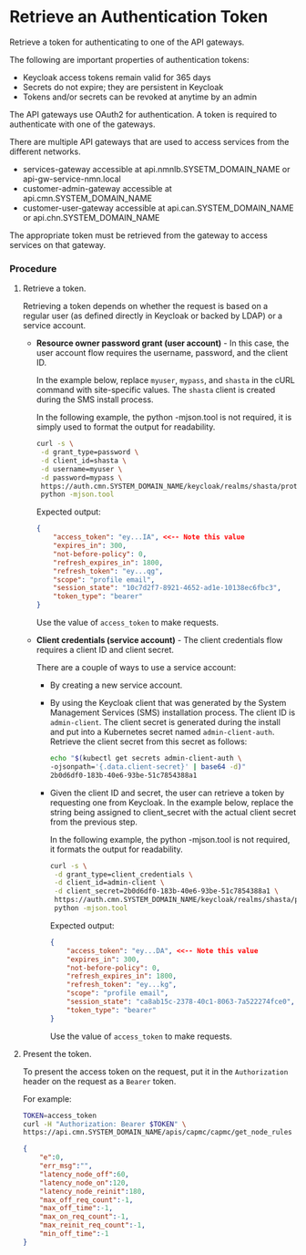 # Retrieve an Authentication Token

Retrieve a token for authenticating to one of the API gateways.

The following are important properties of authentication tokens:
-   Keycloak access tokens remain valid for 365 days
-   Secrets do not expire; they are persistent in Keycloak
-   Tokens and/or secrets can be revoked at anytime by an admin

The API gateways use OAuth2 for authentication. A token is required to authenticate with one of the gateways.

There are multiple API gateways that are used to access services from the different networks.

- services-gateway accessible at api.nmnlb.SYSETM_DOMAIN_NAME or api-gw-service-nmn.local
- customer-admin-gateway accessible at api.cmn.SYSTEM_DOMAIN_NAME
- customer-user-gateway accessible at api.can.SYSTEM_DOMAIN_NAME or api.chn.SYSTEM_DOMAIN_NAME

The appropriate token must be retrieved from the gateway to access services on that gateway.

### Procedure

1.  Retrieve a token.

    Retrieving a token depends on whether the request is based on a regular user \(as defined directly in Keycloak or backed by LDAP\) or a service account.

    -   **Resource owner password grant \(user account\)** - In this case, the user account flow requires the username, password, and the client ID.

        In the example below, replace `myuser`, `mypass`, and `shasta` in the cURL command with site-specific values. The `shasta` client is created during the SMS install process.

        In the following example, the python -mjson.tool is not required, it is simply used to format the output for readability.

        ```bash
        curl -s \
         -d grant_type=password \
         -d client_id=shasta \
         -d username=myuser \
         -d password=mypass \
         https://auth.cmn.SYSTEM_DOMAIN_NAME/keycloak/realms/shasta/protocol/openid-connect/token |
         python -mjson.tool
        ```

        Expected output:

        ```json
        {
            "access_token": "ey...IA", <<-- Note this value
            "expires_in": 300,
            "not-before-policy": 0,
            "refresh_expires_in": 1800,
            "refresh_token": "ey...qg",
            "scope": "profile email",
            "session_state": "10c7d2f7-8921-4652-ad1e-10138ec6fbc3",
            "token_type": "bearer"
        }
        ```

        Use the value of `access_token` to make requests.

    -   **Client credentials \(service account\)** - The client credentials flow requires a client ID and client secret.

        There are a couple of ways to use a service account:

        -   By creating a new service account.
        -   By using the Keycloak client that was generated by the System Management Services \(SMS\) installation process. The client ID is `admin-client`. The client secret is generated during the install and put into a Kubernetes secret named `admin-client-auth`. Retrieve the client secret from this secret as follows:

            ```bash
            echo "$(kubectl get secrets admin-client-auth \
            -ojsonpath='{.data.client-secret}' | base64 -d)"
            2b0d6df0-183b-40e6-93be-51c7854388a1
            ```

        -   Given the client ID and secret, the user can retrieve a token by requesting one from Keycloak. In the example below, replace the string being assigned to client\_secret with the actual client secret from the previous step.

            In the following example, the python -mjson.tool is not required, it formats the output for readability.

            ```bash
            curl -s \
             -d grant_type=client_credentials \
             -d client_id=admin-client \
             -d client_secret=2b0d6df0-183b-40e6-93be-51c7854388a1 \
             https://auth.cmn.SYSTEM_DOMAIN_NAME/keycloak/realms/shasta/protocol/openid-connect/token |
             python -mjson.tool
            ```

            Expected output:

            ```json
            {
                "access_token": "ey...DA", <<-- Note this value
                "expires_in": 300,
                "not-before-policy": 0,
                "refresh_expires_in": 1800,
                "refresh_token": "ey...kg",
                "scope": "profile email",
                "session_state": "ca8ab15c-2378-40c1-8063-7a522274fce0",
                "token_type": "bearer"
            }
            ```

            Use the value of `access_token` to make requests.

1.  Present the token.

    To present the access token on the request, put it in the `Authorization` header on the request as a `Bearer` token.

    For example:

    ```bash
    TOKEN=access_token
    curl -H "Authorization: Bearer $TOKEN" \
    https://api.cmn.SYSTEM_DOMAIN_NAME/apis/capmc/capmc/get_node_rules
    ```
    
    ```json
    {
        "e":0,
        "err_msg":"",
        "latency_node_off":60,
        "latency_node_on":120,
        "latency_node_reinit":180,
        "max_off_req_count":-1,
        "max_off_time":-1,
        "max_on_req_count":-1,
        "max_reinit_req_count":-1,
        "min_off_time":-1
    }
    ```

